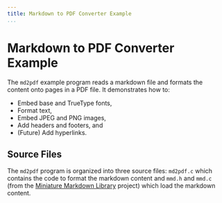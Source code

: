 ```yaml
---
title: Markdown to PDF Converter Example
...
```


Markdown to PDF Converter Example
=================================

The `md2pdf` example program reads a markdown file and formats the content onto
pages in a PDF file.  It demonstrates how to:

- Embed base and TrueType fonts,
- Format text,
- Embed JPEG and PNG images,
- Add headers and footers, and
- (Future) Add hyperlinks.


Source Files
------------

The `md2pdf` program is organized into three source files: `md2pdf.c` which
contains the code to format the markdown content and `mmd.h` and `mmd.c` (from
the [Miniature Markdown Library][MMD] project) which load the markdown content.

[MMD]: https://www.msweet.org/mmd/


